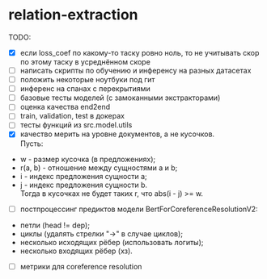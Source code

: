 # relation-extraction
TODO:
* [x] если loss_coef по какому-то таску ровно ноль, то не учитывать скор по этому таску в усреднённом скоре
* [ ] написать скрипты по обучению и инференсу на разных датасетах
* [ ] положить некоторые ноутбуки под гит
* [ ] инференс на спанах с перекрытиями
* [ ] базовые тесты моделей (с замоканными экстракторами)
* [ ] оценка качества end2end
* [ ] train, validation, test в докерах
* [ ] тесты функций из src.model.utils
* [x] качество мерить на уровне документов, а не кусочков.  
Пусть:
* w - размер кусочка (в предложениях);
* r(a, b) - отношение между сущностями a и b;
* i - индекс предложения сущности a;
* j - индекс предложения сущности b.  
Тогда в кусочках не будет таких r, что abs(i - j) >= w.  

* [ ] постпроцессинг предиктов модели BertForCoreferenceResolutionV2:
* петли (head != dep);
* циклы (удалять стрелки "->" в случае циклов);
* несколько исходящих рёбер (использовать логиты);
* несколько входящих рёбер (хз). 
* [ ] метрики для coreference resolution